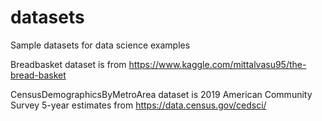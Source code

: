 # datasets
Sample datasets for data science examples

Breadbasket dataset is from https://www.kaggle.com/mittalvasu95/the-bread-basket

CensusDemographicsByMetroArea dataset is 2019 American Community Survey 5-year estimates from https://data.census.gov/cedsci/ 
